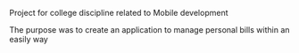 Project for college discipline related to Mobile development

The purpose was to create an application to manage personal bills within an easily way
